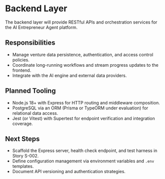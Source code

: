 # Backend Layer

The backend layer will provide RESTful APIs and orchestration services for the AI Entrepreneur Agent platform.

## Responsibilities
- Manage venture data persistence, authentication, and access control policies.
- Coordinate long-running workflows and stream progress updates to the frontend.
- Integrate with the AI engine and external data providers.

## Planned Tooling
- Node.js 18+ with Express for HTTP routing and middleware composition.
- PostgreSQL via an ORM (Prisma or TypeORM under evaluation) for relational data access.
- Jest (or Vitest) with Supertest for endpoint verification and integration coverage.

## Next Steps
- Scaffold the Express server, health check endpoint, and test harness in Story S-002.
- Define configuration management via environment variables and `.env` templates.
- Document API versioning and authentication strategies.
